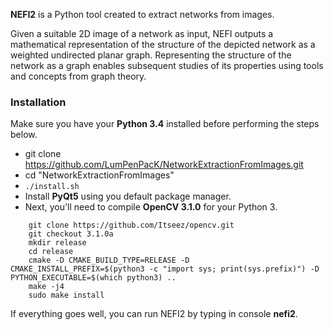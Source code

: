 **NEFI2** is a Python tool created to extract networks from images.

Given a suitable 2D image of a network as input, NEFI outputs a mathematical representation of the structure of the depicted network as a weighted undirected planar graph.
Representing the structure of the network as a graph enables subsequent studies of its properties using tools and concepts from graph theory.

<add screenshots>

### Installation

Make sure you have your **Python 3.4** installed before performing the steps below.

* git clone https://github.com/LumPenPacK/NetworkExtractionFromImages.git
* cd "NetworkExtractionFromImages"
* `./install.sh`
* Install **PyQt5** using you default package manager.
* Next, you'll need to compile **OpenCV 3.1.0** for your Python 3.

```
    git clone https://github.com/Itseez/opencv.git
    git checkout 3.1.0a
    mkdir release
    cd release
    cmake -D CMAKE_BUILD_TYPE=RELEASE -D CMAKE_INSTALL_PREFIX=$(python3 -c "import sys; print(sys.prefix)") -D PYTHON_EXECUTABLE=$(which python3) ..
    make -j4
    sudo make install
```

If everything goes well, you can run NEFI2 by typing in console **nefi2**.

